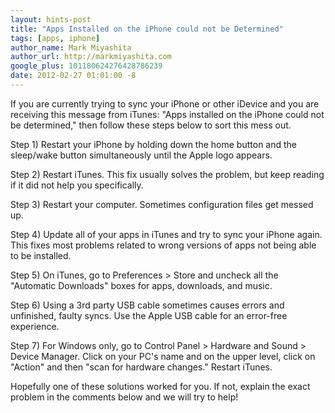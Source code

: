 ```yaml
---
layout: hints-post
title: "Apps Installed on the iPhone could not be Determined"
tags: [apps, iphone]
author_name: Mark Miyashita
author_url: http://markmiyashita.com
google_plus: 101180624276428786239
date: 2012-02-27 01:01:00 -8
---
```


If you are currently trying to sync your iPhone or other iDevice and you are receiving this message from iTunes: "Apps installed on the iPhone could not be determined," then follow these steps below to sort this mess out.

Step 1) Restart your iPhone by holding down the home button and the sleep/wake button simultaneously until the Apple logo appears.

Step 2) Restart iTunes. This fix usually solves the problem, but keep reading if it did not help you specifically.

Step 3) Restart your computer. Sometimes configuration files get messed up.

Step 4) Update all of your apps in iTunes and try to sync your iPhone again. This fixes most problems related to wrong versions of apps not being able to be installed.

Step 5) On iTunes, go to Preferences > Store and uncheck all the "Automatic Downloads" boxes for apps, downloads, and music.

Step 6) Using a 3rd party USB cable sometimes causes errors and unfinished, faulty syncs. Use the Apple USB cable for an error-free experience.

Step 7) For Windows only, go to Control Panel &gt; Hardware and Sound > Device Manager. Click on your PC's name and on the upper level, click on "Action" and then "scan for hardware changes." Restart iTunes.

Hopefully one of these solutions worked for you. If not, explain the exact problem in the comments below and we will try to help!